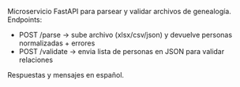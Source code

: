 Microservicio FastAPI para parsear y validar archivos de genealogía.
Endpoints:
- POST /parse -> sube archivo (xlsx/csv/json) y devuelve personas normalizadas + errores
- POST /validate -> envia lista de personas en JSON para validar relaciones

Respuestas y mensajes en español.
